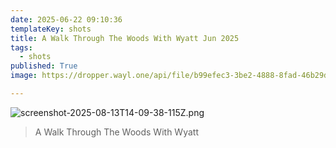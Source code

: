 ```yaml
---
date: 2025-06-22 09:10:36
templateKey: shots
title: A Walk Through The Woods With Wyatt Jun 2025
tags:
  - shots
published: True
image: https://dropper.wayl.one/api/file/b99efec3-3be2-4888-8fad-46b29dbe357e.png

---
```


![screenshot-2025-08-13T14-09-38-115Z.png](https://dropper.wayl.one/api/file/b99efec3-3be2-4888-8fad-46b29dbe357e.png)

> A Walk Through The Woods With Wyatt
